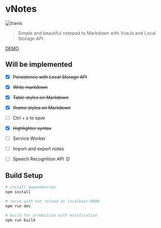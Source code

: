 vNotes
======

![travis](https://api.travis-ci.org/Halfeld/v-notes.svg?branch=master)

> Simple and beautiful notepad to Markdown with VueJs and Local Storage API.

[DEMO](http://halfeld.github.io/v-notes)

Will be implemented
-------------------

- [x] <s>Persistence with Local Storage API</s>
- [x] <s>Write markdown</s>
- [x] <s>Table styles on Markdown</s>
- [x] <s>Iframe styles on Markdown</s>
- [ ] Ctrl + s to save
- [x] <s>Highlighter syntax</s>
- [ ] Service Worker
- [ ] Import and export notes
- [ ] Speech Recognition API :D


Build Setup
-----------

``` bash
# install dependencies
npm install

# serve with hot reload at localhost:8080
npm run dev

# build for production with minification
npm run build
```
